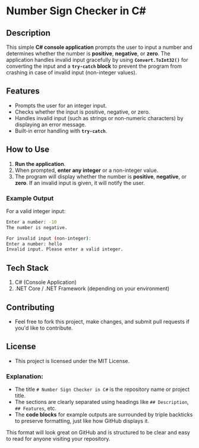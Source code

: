 # Number Sign Checker in C#

## Description
This simple **C# console application** prompts the user to input a number and determines whether the number is **positive**, **negative**, or **zero**. The application handles invalid input gracefully by using **`Convert.ToInt32()`** for converting the input and a **`try-catch` block** to prevent the program from crashing in case of invalid input (non-integer values).

## Features
- Prompts the user for an integer input.
- Checks whether the input is positive, negative, or zero.
- Handles invalid input (such as strings or non-numeric characters) by displaying an error message.
- Built-in error handling with **`try-catch`**.

## How to Use
1. **Run the application**.
2. When prompted, **enter any integer** or a non-integer value.
3. The program will display whether the number is **positive**, **negative**, or **zero**. If an invalid input is given, it will notify the user.

### Example Output

For a valid integer input:

```bash
Enter a number: -10
The number is negative.

For invalid input (non-integer):
Enter a number: hello
Invalid input. Please enter a valid integer.
```
## Tech Stack
1. C# (Console Application)
2. .NET Core / .NET Framework (depending on your environment)

## Contributing
- Feel free to fork this project, make changes, and submit pull requests if you'd like to contribute.

## License
- This project is licensed under the MIT License.

### Explanation:
- The title `# Number Sign Checker in C#` is the repository name or project title.
- The sections are clearly separated using headings like `## Description`, `## Features`, etc.
- The **code blocks** for example outputs are surrounded by triple backticks to preserve formatting, just like how GitHub displays it.

This format will look great on GitHub and is structured to be clear and easy to read for anyone visiting your repository.
